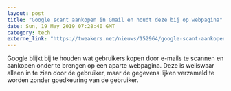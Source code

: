 ```yaml
---
layout: post
title: "Google scant aankopen in Gmail en houdt deze bij op webpagina"
date: Sun, 19 May 2019 07:28:40 GMT
category: tech
externe_link: "https://tweakers.net/nieuws/152964/google-scant-aankopen-in-gmail-en-houdt-deze-bij-op-webpagina.html"
---
```


Google blijkt bij te houden wat gebruikers kopen door e-mails te scannen en aankopen onder te brengen op een aparte webpagina. Deze is weliswaar alleen in te zien door de gebruiker, maar de gegevens lijken verzameld te worden zonder goedkeuring van de gebruiker.<img src="http://feeds.feedburner.com/~r/tweakers/mixed/~4/ZIH0d-OBFZc" height="1" width="1" alt=""/>
